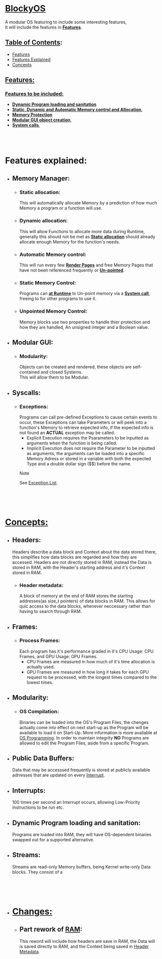 # <ins>BlockyOS</ins>
A modular OS featuring to include some interesting features, <br/> It will include the features in **[Features](#Features:)**.

## <ins>Table of Contents</ins>:
* [Features](#Features:)
* [Features Explained](#features-explained)
* [Concepts](#concepts)

## <ins>Features:<ins>
### <ins>Features to be included:</ins>
* **[Dynamic Program loading and sanitation](#Dynamic-Program-Loading-and-Sanitation)**
* **[Static, Dynamic and Automatic Memory control and Allocation](#Memory-Manager)**,
* **[Memory Protection](#Memory-Protection)**
* **[Modular GUI object creation](#Modular-GUI)**,
* **[System calls](#Syscalls)**,
<br><br><br><br>

# Features explained:
* ## **Memory Manager:**
	- ### Static allocation:
		This will automatically allocate Memory by a prediction of how much Memory a program or a function will use.
	- ### Dynamic allocation:
		This will allow Functions to allocate more data during Runtime, generally this should not be met as **[Static allocation](#static-allocation)** should already allocate enough Memory for the function's needs.
	- ### Automatic Memory control:
		This will run every few **[Render Pages](#Frames)** and free Memory Pages that have not been referenced frequently or **[Un-pointed](#Unpointed-Memory-Control)**.
	- ### Static Memory Control:
		Programs can **<ins>at Runtime</ins>** to Un-point memory via a **[System call](#Syscalls)**, freeing to for other programs to use it.
	- ### Unpointed Memory Control:
		Memory blocks use two properties to handle thier protection and how they are handled, An unsigned integer and a Boolean value.

* ## **Modular GUI:**
	- ### Modularity:
		Objects can be created and rendered, these objects are self-contained and closed Systems.<br>This will allow them to be Modular.

* ## **Syscalls:**
	- ### Exceptions:
		Programs can call pre-defined Exceptions to cause certain events to occur, these Exceptions can take Parameters or will peek into a function's Memory to retrieve expected info, if the expected info is not found an **ACTUAL** exception may be called. 
		* Explicit Execution requires the Psarameters to be inputted as arguments when the function is being called.
		* Implicit Execution does not require the Parameter to be inputted as arguments, the arguments can be loaded into a specific Memory Adress or stored in a variable with both the expected Type and a double dollar sign ($$)  before the name.
		> [!NOTE] 
		> See [Exception List](./Source/Public/FunctionInterruptHashes.csv).

<br><br><br>

# <ins>Concepts:</ins>
* ## Headers:
	Headers describe a data block and Context about the data stored there, this simplifies how data blocks are regarded and how they are accessed.
	Headers are not directly stored in RAM, instead the Data is stored in RAM, with the Header's starting address and it's Context stored in RAM.
	* ### Header metadata:
		A block of memory at the end of RAM stores the starting addresses(as size_t pointers) of data blocks in RAM.
		This allows for quic access to the data blocks, whenever neccessary rather than having to search through RAM.
* ## Frames:
	* ### Process Frames:
		Each program has it's performance graded in it's CPU Usage: CPU Frames, and GPU Usage: GPU Frames.
		* CPU Frames are measured in how much of it's time allocation is actually used.
		* GPU Frames are measured in how long it takes for each GPU request to be processed, with the longest times compared to the lowest times.
* ## Modularity:
	* ### OS Compilation:
		Binaries can be loaded into the OS's Program Files, the chenges actually come into effect on next start-up as the Program will be available to load it on Start-Up.
		More information is more available at [OS Programming](./Source/Public/OS-Unique%20syscalls.md).
		In order to maintain integrity **NO** Programs are allowed to edit the Program Files, aside from a specific Program.
* ## Public Data Buffers:
	Data that may be accesssed frequently is stored at publicly available adrresses that are updated on every [Interrupt](#interrupts).
* ## Interrupts:
	100 times per second an Interrupt occurs, allowing Low-Priority Instructions to be run etc.
* ## Dynamic Program loading and sanitation:
	Programs are loaded into RAM, they will have OS-dependent binaries swapped out for a supported alternative.
* ## Streams:
	Streams are read-only Memory buffers, being Kernel write-only Data blocks. They consist of a 

<br><br><br>

* # <ins>Changes:</ins>
	* ## Part rework of [RAM](./Source/Core-OS/RAM/):
		This reword will include how headers are save in RAM, the Data will is saved directly to RAM, 
		and the Context being saved in [Header Metadata](./Source/Core-OS/RAM/header_control.c).
